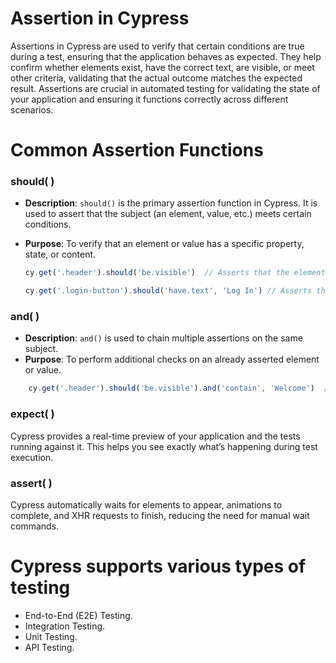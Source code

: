 
# **Assertion in Cypress**

Assertions in Cypress are used to verify that certain conditions are true during a test, ensuring that the application behaves as expected. They help confirm whether elements exist, have the correct text, are visible, or meet other criteria, validating that the actual outcome matches the expected result. Assertions are crucial in automated testing for validating the state of your application and ensuring it functions correctly across different scenarios.


# **Common Assertion Functions**

### should( )

- **Description**: `should()` is the primary assertion function in Cypress. It is used to assert that the subject (an element, value, etc.) meets certain conditions.
-   **Purpose**: To verify that an element or value has a specific property, state, or content.

	```javascript
	cy.get('.header').should('be.visible')  // Asserts that the element with class "header" is visible
	
	cy.get('.login-button').should('have.text', 'Log In') // Asserts that the button has the text "Log In"
	```


### and( )
-   **Description**: `and()` is used to chain multiple assertions on the same subject.
-   **Purpose**: To perform additional checks on an already asserted element or value.

```javascript
	cy.get('.header').should('be.visible').and('contain', 'Welcome')  // Asserts that the element is visible and contains the text "Welcome"
```

### expect( )

Cypress provides a real-time preview of your application and the tests running against it. This helps you see exactly what’s happening during test execution.

### assert( )

Cypress automatically waits for elements to appear, animations to  
complete, and XHR requests to finish, reducing the need for manual wait commands.


# **Cypress supports various types of testing**


-   End-to-End (E2E) Testing.
-   Integration Testing.
-   Unit Testing.
-   API Testing.
<!--stackedit_data:
eyJoaXN0b3J5IjpbLTU0NDA0NjAwOF19
-->